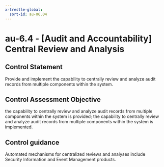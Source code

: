 ```yaml
---
x-trestle-global:
  sort-id: au-06.04
---
```


# au-6.4 - \[Audit and Accountability\] Central Review and Analysis

## Control Statement

Provide and implement the capability to centrally review and analyze audit records from multiple components within the system.

## Control Assessment Objective

the capability to centrally review and analyze audit records from multiple components within the system is provided;
the capability to centrally review and analyze audit records from multiple components within the system is implemented.

## Control guidance

Automated mechanisms for centralized reviews and analyses include Security Information and Event Management products.
